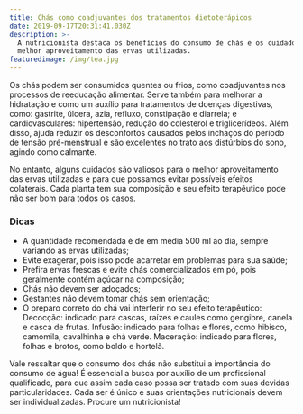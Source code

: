 ```yaml
---
title: Chás como coadjuvantes dos tratamentos dietoterápicos
date: 2019-09-17T20:31:41.030Z
description: >-
  A nutricionista destaca os benefícios do consumo de chás e os cuidados para o
  melhor aproveitamento das ervas utilizadas.
featuredimage: /img/tea.jpg
---
```


Os chás podem ser consumidos quentes ou frios, como coadjuvantes nos processos de reeducação alimentar. Serve também para melhorar a hidratação e como um auxílio para tratamentos de doenças digestivas, como: gastrite, úlcera, azia, refluxo, constipação e diarreia; e cardiovasculares: hipertensão, redução do colesterol e triglicerídeos. Além disso, ajuda reduzir os desconfortos causados pelos inchaços do período de tensão pré-menstrual e são excelentes no trato aos distúrbios do sono, agindo como calmante.

No entanto, alguns cuidados são valiosos para o melhor aproveitamento das ervas utilizadas e para que possamos evitar possíveis efeitos colaterais. Cada planta tem sua composição e seu efeito terapêutico pode não ser bom para todos os casos.

### Dicas

- A quantidade recomendada é de em média 500 ml ao dia, sempre variando as ervas utilizadas;
- Evite exagerar, pois isso pode acarretar em problemas para sua saúde;
- Prefira ervas frescas e evite chás comercializados em pó, pois geralmente contém açúcar na composição;
- Chás não devem ser adoçados;
- Gestantes não devem tomar chás sem orientação;
- O preparo correto do chá vai interferir no seu efeito terapêutico: Decocção: indicado para cascas, raízes e caules como gengibre, canela e casca de frutas. Infusão: indicado para folhas e flores, como hibisco, camomila, cavalhinha e chá verde. Maceração: indicado para flores, folhas e brotos, como boldo e hortelã.

Vale ressaltar que o consumo dos chás não substitui a importância do consumo de água! É essencial a busca por auxílio de um profissional qualificado, para que assim cada caso possa ser tratado com suas devidas particularidades. Cada ser é único e suas orientações nutricionais devem ser individualizadas. Procure um nutricionista!
